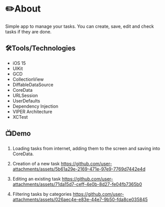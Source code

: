 # ✏️About
Simple app to manage your tasks. You can create, save, edit and check tasks if they are done.

## 🛠Tools/Technologies
- iOS 15
- UIKit
- GCD
- CollectionView
- DiffableDataSource
- CoreData
- URLSession
- UserDefaults
- Dependency Injection
- VIPER Architecture
- XCTest

## 📺Demo
1. Loading tasks from internet, adding them to the screen and saving into CoreData.
2. Creation of a new task
https://github.com/user-attachments/assets/5b61a29e-2169-471e-97e9-7769d7442e4d

3. Editing an existing task
https://github.com/user-attachments/assets/71da15d7-ceff-4e0b-8d27-fe04fb7365b0

4. Filtering tasks by categories
https://github.com/user-attachments/assets/026aec4e-e83e-44e7-9b50-fda8ce035845





